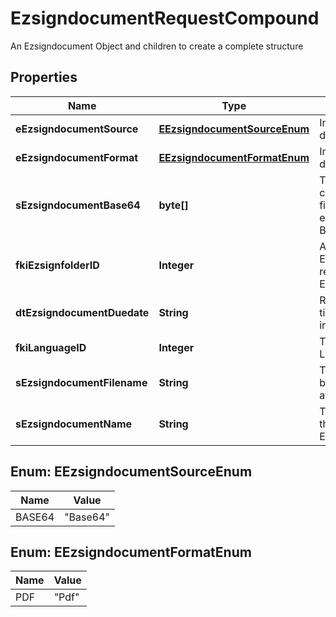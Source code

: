 

# EzsigndocumentRequestCompound

An Ezsigndocument Object and children to create a complete structure
## Properties

Name | Type | Description | Notes
------------ | ------------- | ------------- | -------------
**eEzsigndocumentSource** | [**EEzsigndocumentSourceEnum**](#EEzsigndocumentSourceEnum) | Indicates where to look for the document binary content. | 
**eEzsigndocumentFormat** | [**EEzsigndocumentFormatEnum**](#EEzsigndocumentFormatEnum) | Indicates the format of the document. | 
**sEzsigndocumentBase64** | **byte[]** | The Base64 encoded binary content of the document.  This field is Required when eEzsigndocumentSource &#x3D; Base64. |  [optional]
**fkiEzsignfolderID** | **Integer** | A reference to a valid Ezsignfolder.  That value is returned after a successful Ezsignfolder Creation. | 
**dtEzsigndocumentDuedate** | **String** | Represent a Date Time. The timezone is the one configured in the User&#39;s profile. | 
**fkiLanguageID** | **Integer** | The unique ID of the Language.  Valid values:  |Value|Description| |-|-| |1|French| |2|English| | 
**sEzsigndocumentFilename** | **String** | The actual file name that will be used when downloading or attaching to an email. | 
**sEzsigndocumentName** | **String** | The name of the document that will be presented to Ezsignfoldersignerassociations | 



## Enum: EEzsigndocumentSourceEnum

Name | Value
---- | -----
BASE64 | &quot;Base64&quot;



## Enum: EEzsigndocumentFormatEnum

Name | Value
---- | -----
PDF | &quot;Pdf&quot;



